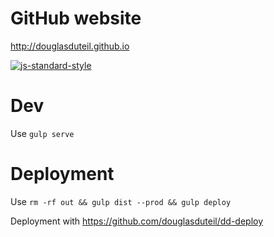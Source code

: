 # GitHub website
http://douglasduteil.github.io

[![js-standard-style](https://cdn.rawgit.com/feross/standard/master/badge.svg)](http://standardjs.com)

# Dev

Use `gulp serve`

# Deployment

Use `rm -rf out && gulp dist --prod && gulp deploy`

Deployment with https://github.com/douglasduteil/dd-deploy

